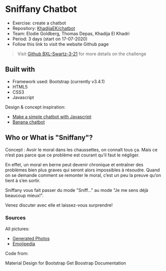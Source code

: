 # Sniffany Chatbot

* Exercise: create a chatbot 
* Repository: [KhadijaEK/chatbot](https://github.com/KhadijaEK/chatbot)
* Team: Elodie Goldberg, Thomas Depas, Khadija El Khadri
* Period: 3 days (start on 17-07-2020)
* Follow this link to visit the website Github page

> Visit [Github BXL-Swartz-3-21](https://github.com/becodeorg/BXL-Swartz-3-21/blob/master/05-Javascript/chatbot.md) for more details on the challenge

## Built with

* Framework used: Bootstrap (currently v3.4.1) 
* HTML5
* CSS3
* Javascript


Design & concept inspiration: 

* [Make a simple chatbot with Javascript](https://dev.to/sylviapap/make-a-simple-chatbot-with-javascript-1gc)
* [Banana chatbot](https://dmitrizzle.github.io/chat-bubble/examples/3-keyboard-input.html)



## Who or What is "Sniffany"?

Concept : Avoir le moral dans les chaussettes, on connaît tous ça. Mais ce n’est pas parce que ce problème est courant qu’il faut le négliger. 

En effet, un moral en berne peut devenir chronique et entraîner des problèmes bien plus graves qui seront alors impossibles à résoudre. Quand on se demande comment se remonter le moral, c’est un peu la preuve qu’on tient à s’en sortir. 

Sniffany vous fait passer du mode "Sniff..." au mode "Je me sens déjà beaucoup mieux!". 

Venez discuter avec elle et laissez-vous surprendre! 

### Sources

All pictures:

* [Generated Photos](https://generated.photos)
* [Emojipedia](https://emojipedia.org)


Code from: 

Material Design for Bootstrap
Get Boostrap Documentation
